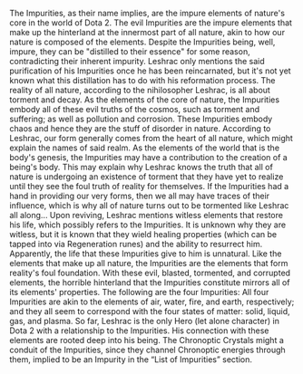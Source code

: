 The Impurities, as their name implies, are the impure elements of nature's core in the world of Dota 2.
The evil Impurities are the impure elements that make up the hinterland at the innermost part of all nature, akin to how our nature is composed of the elements. Despite the Impurities being, well, impure, they can be "distilled to their essence" for some reason, contradicting their inherent impurity. Leshrac only mentions the said purification of his Impurities once he has been reincarnated, but it's not yet known what this distillation has to do with his reformation process.
The reality of all nature, according to the nihilosopher Leshrac, is all about torment and decay. As the elements of the core of nature, the Impurities embody all of these evil truths of the cosmos, such as torment and suffering; as well as pollution and corrosion. These Impurities embody chaos and hence they are the stuff of disorder in nature.
According to Leshrac, our form generally comes from the heart of all nature, which might explain the names of said realm. As the elements of the world that is the body's genesis, the Impurities may have a contribution to the creation of a being's body. This may explain why Leshrac knows the truth that all of nature is undergoing an existence of torment that they have yet to realize until they see the foul truth of reality for themselves. If the Impurities had a hand in providing our very forms, then we all may have traces of their influence, which is why all of nature turns out to be tormented like Leshrac all along...
Upon reviving, Leshrac mentions witless elements that restore his life, which possibly refers to the Impurities. It is unknown why they are witless, but it is known that they wield healing properties (which can be tapped into via  Regeneration runes) and the ability to resurrect him. Apparently, the life that these Impurities give to him is unnatural.
Like the elements that make up all nature, the Impurities are the elements that form reality's foul foundation. With these evil, blasted, tormented, and corrupted elements, the horrible hinterland that the Impurities constitute mirrors all of its elements' properties. The following are the four Impurities:
All four Impurities are akin to the elements of air, water, fire, and earth, respectively; and they all seem to correspond with the four states of matter: solid, liquid, gas, and plasma.
So far,  Leshrac is the only Hero (let alone character) in Dota 2 with a relationship to the Impurities. His connection with these elements are rooted deep into his being.
The Chronoptic Crystals might a conduit of the Impurities, since they channel Chronoptic energies through them, implied to be an Impurity in the “List of Impurities” section.

